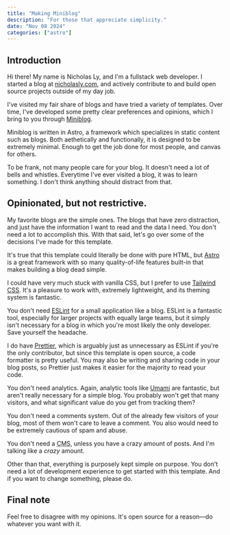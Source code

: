 ```yaml
---
title: "Making Miniblog"
description: "For those that appreciate simplicity."
date: "Nov 08 2024"
categories: ["astro"]
---
```


## Introduction

Hi there! My name is Nicholas Ly, and I'm a fullstack web developer. I started a blog at [nicholasly.com](https://nicholasly.com/), and actively contribute to and build open source projects outside of my day job.

I've visited my fair share of blogs and have tried a variety of templates. Over time, I've developed some pretty clear preferences and opinions, which I bring to you through [Miniblog](https://miniblog.nicholasly.com/).

Miniblog is written in Astro, a framework which specializes in static content such as blogs. Both aethetically and functionally, it is designed to be extremely minimal. Enough to get the job done for most people, and canvas for others.

To be frank, not many people care for your blog. It doesn't need a lot of bells and whistles. Everytime I've ever visited a blog, it was to learn something. I don't think anything should distract from that.

## Opinionated, but not restrictive.

My favorite blogs are the simple ones. The blogs that have zero distraction, and just have the information I want to read and the data I need. You don't need a lot to accomplish this. With that said, let's go over some of the decisions I've made for this template.

It's true that this template could literally be done with pure HTML, but [Astro](https://astro.build/) is a great framework with so many quality-of-life features built-in that makes building a blog dead simple.

I could have very much stuck with vanilla CSS, but I prefer to use [Tailwind CSS](https://tailwindcss.com/). It's a pleasure to work with, extremely lightweight, and its theming system is fantastic.

You don't need [ESLint](https://eslint.org/) for a small application like a blog. ESLint is a fantastic tool, especially for larger projects with equally large teams, but it simply isn't necessary for a blog in which you're most likely the only developer. Save yourself the headache.

I do have [Prettier](https://prettier.io/), which is arguably just as unnecessary as ESLint if you're the only contributor, but since this template is open source, a code formatter is pretty useful. You may also be writing and sharing code in your blog posts, so Prettier just makes it easier for the majority to read your code.

You don't need analytics. Again, analytic tools like [Umami](https://umami.is/) are fantastic, but aren't really necessary for a simple blog. You probably won't get that many visitors, and what significant value do you get from tracking them?

You don't need a comments system. Out of the already few visitors of your blog, most of them won't care to leave a comment. You also would need to be extremely cautious of spam and abuse.

You don't need a <abbr title="Content Management System">CMS</abbr>, unless you have a crazy amount of posts. And I'm talking like a _crazy_ amount.

Other than that, everything is purposely kept simple on purpose. You don't need a lot of development experience to get started with this template. And if you want to change something, please do.

## Final note

Feel free to disagree with my opinions. It's open source for a reason—do whatever you want with it.
